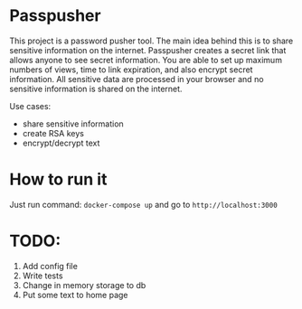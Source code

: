 # Passpusher
This project is a password pusher tool. The main idea behind this is to share sensitive information on the internet. Passpusher creates a secret link that allows anyone to see secret information. You are able to set up maximum numbers of views, time to link expiration, and also encrypt secret information. All sensitive data are processed in your browser and no sensitive information is shared on the internet.

Use cases:
- share sensitive information
- create RSA keys
- encrypt/decrypt text

# How to run it
Just run command: `docker-compose up` and go to `http://localhost:3000`

# TODO:
1. Add config file
2. Write tests
3. Change in memory storage to db
4. Put some text to home page